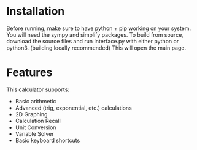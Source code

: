 # Installation
Before running, make sure to have python + pip working on your system. You will need the sympy and simplify packages.
To build from source, download the source files and run Interface.py with either python or python3. (building locally recommended)
This will open the main page.

# Features
This calculator supports:
- Basic arithmetic
- Advanced (trig, exponential, etc.) calculations
- 2D Graphing
- Calculation Recall
- Unit Conversion
- Variable Solver
- Basic keyboard shortcuts
